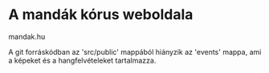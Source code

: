 # A mandák kórus weboldala

mandak.hu

A git forráskódban az 'src/public' mappából hiányzik az 'events' mappa, ami a képeket és a hangfelvételeket tartalmazza.
